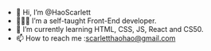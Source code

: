 - 👋 Hi, I’m @HaoScarlett
- 👩🏻‍💻 I’m a self-taught Front-End developer.
- 🌱 I’m currently learning HTML, CSS, JS, React and CS50. 
- 📫 How to reach me :scarletthaohao@gmail.com

<!---
HaoScarlett/HaoScarlett is a ✨ special ✨ repository because its `README.md` (this file) appears on your GitHub profile.
You can click the Preview link to take a look at your changes.
--->
